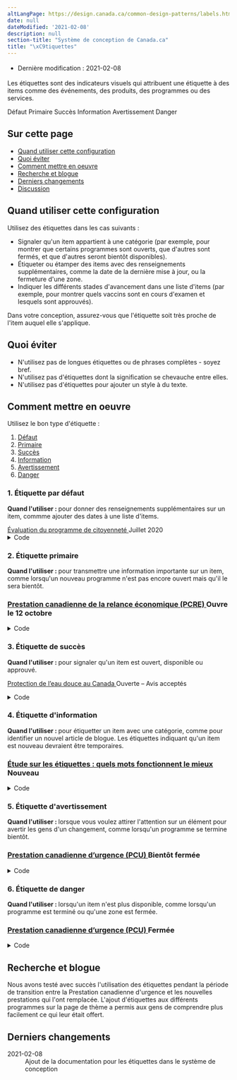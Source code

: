 ```yaml
---
altLangPage: https://design.canada.ca/common-design-patterns/labels.html
date: null
dateModified: '2021-02-08'
description: null
section-title: "Système de conception de Canada.ca"
title: "\xC9tiquettes"
---
```



<div class="row">
 <div class="col-md-12 pull-left">
  <ul class="list-inline small mrgn-bttm-sm" id="list-inline-desktop-only" style="line-height:1.65em">
   <li class="mrgn-rght-lg">
    Dernière modification : 2021-02-08
   </li>
  </ul>
 </div>
</div>

<p>
 Les étiquettes sont des indicateurs visuels qui attribuent une étiquette à des items comme des événements, des produits, des programmes ou des services.
</p>

<div class="pattern-demo mrgn-bttm-md">
 <span class="label label-default">
  Défaut
 </span>
 <span class="label label-primary">
  Primaire
 </span>
 <span class="label label-success">
  Succès
 </span>
 <span class="label label-info">
  Information
 </span>
 <span class="label label-warning">
  Avertissement
 </span>
 <span class="label label-danger">
  Danger
 </span>
</div>

<section>
 <h2>
  Sur cette page
 </h2>
 <ul>
  <li>
   <a href="#quand">
    Quand utiliser cette configuration
   </a>
  </li>
  <li>
   <a href="#eviter">
    Quoi éviter
   </a>
  </li>
  <li>
   <a href="#comment">
    Comment mettre en oeuvre
   </a>
  </li>
  <li>
   <a href="#recherche">
    Recherche et blogue
   </a>
  </li>
  <li>
   <a href="#derniers">
    Derniers changements
   </a>
  </li>
  <li>
   <a href="#discussion">
    Discussion
   </a>
  </li>
 </ul>
</section>

<section>
 <h2 id="quand">
  Quand utiliser cette configuration
 </h2>
 <p>
  Utilisez des étiquettes dans les cas suivants :
  <ul>
   <li>
    Signaler qu'un item appartient à une catégorie (par exemple, pour montrer que certains programmes sont ouverts, que d'autres sont fermés, et que d'autres seront bientôt disponibles).
   </li>
   <li>
    Étiqueter ou étamper des items avec des renseignements supplémentaires, comme la date de la dernière mise à jour, ou la fermeture d'une zone.
   </li>
   <li>
    Indiquer les différents stades d'avancement dans une liste d'items (par exemple, pour montrer quels vaccins sont en cours d'examen et lesquels sont approuvés).
   </li>
  </ul>
  <p>
   Dans votre conception, assurez-vous que l'étiquette soit très proche de l'item auquel elle s'applique.
  </p>
 </p>
</section>

<section>
 <h2 id="eviter">
  Quoi éviter
 </h2>
 <ul>
  <li>
   N'utilisez pas de longues étiquettes ou de phrases complètes - soyez bref.
  </li>
  <li>
   N'utilisez pas d'étiquettes dont la signification se chevauche entre elles.
  </li>
  <li>
   N'utilisez pas d'étiquettes pour ajouter un style à du texte.
  </li>
 </ul>
</section>

<section>
 <h2 id="comment">
  Comment mettre en oeuvre
 </h2>
 <p>
  Utilisez le bon type d'étiquette :
 </p>
 <ol>
  <li>
   <a href="#defaut">
    Défaut
   </a>
  </li>
  <li>
   <a href="#primaire">
    Primaire
   </a>
  </li>
  <li>
   <a href="#succes">
    Succès
   </a>
  </li>
  <li>
   <a href="#info">
    Information
   </a>
  </li>
  <li>
   <a href="#avertissement">
    Avertissement
   </a>
  </li>
  <li>
   <a href="#danger">
    Danger
   </a>
  </li>
 </ol>
 <h3 id="defaut">
  1. Étiquette par défaut
 </h3>
 <p>
  <strong>
   Quand l'utiliser :
  </strong>
  pour donner des renseignements supplémentaires sur un item, commme ajouter des dates à une liste d'items.
 </p>
 <div class="pattern-demo mrgn-bttm-md">
  <a href="#">
   Évaluation du programme de citoyenneté
  </a>
  <span class="label label-default">
   Juillet 2020
  </span>
 </div>
 <details>
  <summary>
   Code
  </summary>
  <pre><code>&lt;a href="#"&gt;Évaluation du programme de citoyenneté&lt;/a&gt; &lt;span class="label label-default"&gt;Juillet 2020&lt;/span&gt;</code></pre>
 </details>
 <h3 id="primaire">
  2. Étiquette primaire
 </h3>
 <p>
  <strong>
   Quand l'utiliser :
  </strong>
  pour transmettre une information importante sur un item, comme lorsqu'un nouveau programme n'est pas encore ouvert mais qu'il le sera bientôt.
 </p>
 <div class="pattern-demo mrgn-bttm-md">
  <h3 class="h5">
   <a href="#">
    Prestation canadienne de la relance économique (PCRE)
   </a>
   <span class="label label-primary">
    Ouvre le 12 octobre
   </span>
  </h3>
 </div>
 <details>
  <summary>
   Code
  </summary>
  <pre><code>&lt;h3 class="h5"&gt;&lt;a href="#"&gt;Prestation canadienne de la relance économique (PCRE)&lt;/a&gt; &lt;span class="label label-primary"&gt;Ouvre le 12 octobre&lt;/span&gt;&lt;/h3&gt;</code></pre>
 </details>
 <h3 id="succes">
  3. Étiquette de succès
 </h3>
 <p>
  <strong>
   Quand l'utiliser :
  </strong>
  pour signaler qu'un item est ouvert, disponible ou approuvé.
 </p>
 <div class="pattern-demo mrgn-bttm-md">
  <p>
   <a href="#">
    Protection de l’eau douce au Canada
   </a>
   <span class="label label-success">
    Ouverte – Avis acceptés
   </span>
  </p>
 </div>
 <details>
  <summary>
   Code
  </summary>
  <pre><code>&lt;p&gt;&lt;a href="#"&gt;Protection de l’eau douce au Canada&lt;/a&gt; &lt;span class="label label-success"&gt;Ouverte – Avis acceptés&lt;/span&gt;&lt;/p&gt;</code></pre>
 </details>
 <h3 id="info">
  4. Étiquette d'information
 </h3>
 <p>
  <strong>
   Quand l'utiliser :
  </strong>
  pour étiquetter un item avec une catégorie, comme pour identifier un nouvel article de blogue. Les étiquettes indiquant qu'un item est nouveau devraient être temporaires.
 </p>
 <div class="pattern-demo mrgn-bttm-md">
  <h3 class="h5">
   <a href="#">
    Étude sur les étiquettes : quels mots fonctionnent le mieux
   </a>
   <span class="label label-info">
    Nouveau
   </span>
  </h3>
 </div>
 <details>
  <summary>
   Code
  </summary>
  <pre><code>&lt;h3 class="h5"&gt;&lt;a href="#"&gt;Étude sur les étiquettes : quels mots fonctionnent le mieux&lt;/a&gt; &lt;span class="label label-info"&gt;Nouveau&lt;/span&gt;&lt;/h3&gt;</code></pre>
 </details>
 <h3 id="avertissement">
  5. Étiquette d'avertissement
 </h3>
 <p>
  <strong>
   Quand l'utiliser :
  </strong>
  lorsque vous voulez attirer l'attention sur un élément pour avertir les gens d'un changement, comme lorsqu'un programme se termine bientôt.
 </p>
 <div class="pattern-demo mrgn-bttm-md">
  <h3 class="h5">
   <a href="#">
    Prestation canadienne d’urgence (PCU)
   </a>
   <span class="label label-warning">
    Bientôt fermée
   </span>
  </h3>
 </div>
 <details>
  <summary>
   Code
  </summary>
  <pre><code>&lt;h3 class="h5"&gt;&lt;a href="#"&gt;Prestation canadienne d’urgence (PCU)&lt;/a&gt; &lt;span class="label label-warning"&gt;Bientôt fermée&lt;/span&gt;&lt;/h3&gt;</code></pre>
 </details>
 <h3 id="danger">
  6. Étiquette de danger
 </h3>
 <p>
  <strong>
   Quand l'utiliser :
  </strong>
  lorsqu'un item n'est plus disponible, comme lorsqu'un programme est terminé ou qu'une zone est fermée.
 </p>
 <div class="pattern-demo mrgn-bttm-md">
  <h3 class="h5">
   <a href="#">
    Prestation canadienne d’urgence (PCU)
   </a>
   <span class="label label-danger">
    Fermée
   </span>
  </h3>
 </div>
 <details>
  <summary>
   Code
  </summary>
  <pre><code>&lt;h3 class="h5"&gt;&lt;a href="#"&gt;Prestation canadienne d’urgence (PCU)&lt;/a&gt; &lt;span class="label label-danger"&gt;Fermée&lt;/span&gt;&lt;/h3&gt;</code></pre>
 </details>
</section>

<h2 id="recherche">
 Recherche et blogue
</h2>

<p>
 Nous avons testé avec succès l'utilisation des étiquettes pendant la période de transition entre la Prestation canadienne d'urgence et les nouvelles prestations qui l'ont remplacée. L'ajout d'étiquettes aux différents programmes sur la page de thème a permis aux gens de comprendre plus facilement ce qui leur était offert.
</p>

<h2 id="derniers">
 Derniers changements
</h2>

<section>
 <dl class="dl-horizontal">
  <dt>
   <time class="link-muted" datetime="2021-02-08">
    2021-02-08
   </time>
  </dt>
  <dd>
   Ajout de la documentation pour les étiquettes dans le système de conception
  </dd>
 </dl>
</section>
